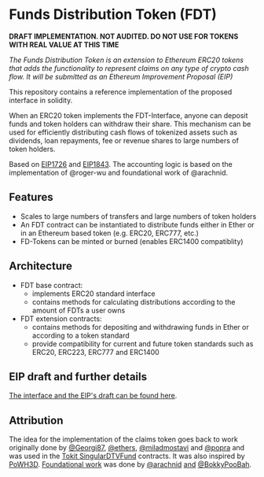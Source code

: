 # Funds Distribution Token (FDT)

**DRAFT IMPLEMENTATION. NOT AUDITED. DO NOT USE FOR TOKENS WITH REAL VALUE AT THIS TIME**

*The Funds Distribution Token is an extension to Ethereum ERC20 tokens that adds the functionality to represent claims on any type of crypto cash flow. It will be submitted as an Ethereum Improvement Proposal (EIP)*

This repository contains a reference implementation of the proposed interface in solidity.

When an ERC20 token implements the FDT-Interface, anyone can deposit funds and token holders can withdraw their share. This mechanism can be used for efficiently distributing cash flows of tokenized assets such as dividends, loan repayments, fee or revenue shares to large numbers of token holders.

Based on [EIP1726](https://github.com/ethereum/EIPs/issues/1726) and [EIP1843](https://github.com/ethereum/EIPs/issues/1843).
The accounting logic is based on the implementation of @roger-wu and foundational work of @arachnid.

## Features
- Scales to large numbers of transfers and large numbers of token holders
- An FDT contract can be instantiated to distribute funds either in Ether or in an Ethereum based token (e.g. ERC20, ERC777, etc.) 
- FD-Tokens can be minted or burned (enables ERC1400 compatiblity)

## Architecture
- FDT base contract:
	- implements ERC20 standard interface
	- contains methods for calculating distributions according to the amount of FDTs a user owns
- FDT extension contracts:
	- contains methods for depositing and withdrawing funds in Ether or according to a token standard
	- provide compatibility for current and future token standards such as ERC20, ERC223, ERC777 and ERC1400

## EIP draft and further details

[The interface and the EIP's draft can be found here](EIP-DRAFT.md).

## Attribution
The idea for the implementation of the claims token goes back to work originally done by [@Georgi87](https://github.com/Georgi87), [@ethers](https://github.com/ethers), [@miladmostavi](https://github.com/miladmostavi) and [@popra](https://github.com/popra) and was used in the [Tokit SingularDTVFund](https://github.com/Digital-Mob/singulardtv-tokitio-contracts) contracts. It was also inspired by [PoWH3D](https://etherscan.io/address/0xB3775fB83F7D12A36E0475aBdD1FCA35c091efBe#code). [Foundational work](https://medium.com/@weka/dividend-bearing-tokens-on-ethereum-42d01c710657) was done by [@arachnid](https://github.com/Arachnid) [and](https://github.com/bokkypoobah/DividendPayingTokenContract) [@BokkyPooBah](https://github.com/bokkypoobah).
